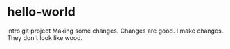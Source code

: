 # hello-world
intro git project
Making some changes.
Changes are good. 
I make changes.
They don't look like wood.
